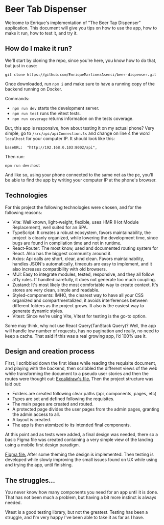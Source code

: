 # Beer Tab Dispenser

Welcome to Enrique's implementation of "The Beer Tap Dispenser" application. This document will give you tips on how to use the app, how to make it run, how to test it, and try it.

## How do I make it run?

We'll start by cloning the repo, since you're here, you know how to do that, but just in case:

    git clone https://github.com/EnriqueMartinezAsensi/beer-dispenser.git

Once downloaded, run `npm i` and make sure to have a running copy of the backend running on Docker.

Commands:

- `npm run dev` starts the development server.
- `npm run test` runs the vitest tests.
- `npm run coverage` returns information on the tests coverage.

But, this app is responsive, how about testing it on my actual phone?
Very simple, go to `/src/api/apiConnection.ts` and change on line 4
the word `localhost` for your computer IP. It should look like this:

    baseURL:  "http://192.168.0.103:8002/api",

Then run:

    npm run dev:host

And like so, using your phone connected to the same net as the pc, you'll be able to find the app by writing your computer IP at the phone's browser.

## Technologies

For this project the following technologies were chosen, and for the following reasons:

- Vite: Well known, light-weight, flexible, uses HMR (Hot Module Replacement), well suited for an SPA.
- TypeScript: It creates a robust ecosystem, favors maintainability, the project is cleanly organized, while lowering the development time, since bugs are found in compilation time and not in runtime.
- React-Router: The most know, used and documented routing system for React. Also has the biggest community around it.
- Axios: Api calls are short, clear, and clean. Favors maintainability, handles JSON's automatically, timeouts are easy to implement, and it also increases compatibility with old browsers.
- MUI: Easy to integrate modules, tested, responsive, and they all follow a11y rules. If handled carefully, it does not generate too much coupling.
- Zustand: It's most likely the most comfortable way to create context. It's stores are very clean, simple and readable.
- Styled-components: IMHO, the clearest way to have all your CSS organized and compartmentalized, it avoids interferences between different folders as the project grows. It also is the easiest way to generate dynamic styles.
- Vitest: Since we're using Vite, Vitest for testing is the go-to option.

Some may think, why not use React Query(TanStack Query)? Well, the app will handle low number of requests, has no pagination and really, no need to keep a cache. That said if this was a real growing app, I’d 100% use it.

## Design and creation process

First, I scribbled down the first ideas while reading the requisite document, and playing with the backend, then scribbled the different views of the web while transforming the document to a pseudo user stories and then the routes were thought out:
[Excalidraw's file.](https://excalidraw.com/#json=RQylpAXpP6GsceDqOrrfF,_UwfuUB23uYXN06ZOWj6Hw)
Then the project structure was laid out:

- Folders are created following clear paths (api, components, pages, etc)
- Types are set and defined following the requisites.
- The main pages are created and routed.
- A protected page divides the user pages from the admin pages, granting the admin access to all.
- A layout is created.
- The app is then atomized to its intended final components.

At this point and as tests were added, a final design was needed, there so a basic Figma file was created containing a very simple view of the landing using a mobile first design paradigm.

[Figma file.](https://www.figma.com/design/tde5LuQW3LesDqqIDhoSxX/Beer-dispenser?node-id=0-1&t=BsUTKoLMnb5QeSmP-1)
After some theming the design is implemented.
Then testing is developed while slowly improving the small issues found on UX while using and trying the app, until finishing.

## The struggles...

You never know how many components you need for an app until it is done. That has not been much a problem, but having a bit more instinct is always needed.

Vitest is a good testing library, but not the greatest. Testing has been a struggle, and I'm very happy I've been able to take it as far as I have.
